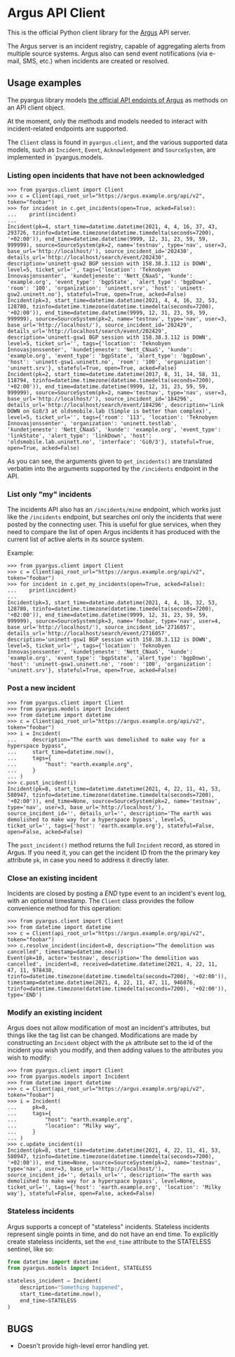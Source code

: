 # Argus API Client

This is the official Python client library for the 
[Argus](https://github.com/Uninett/Argus) API server.

The Argus server is an incident registry, capable of aggregating alerts from 
multiple source systems. Argus also can send event notifications (via e-mail,
SMS, etc.) when incidents are created or resolved.

## Usage examples

The pyargus library models [the official API endoints of
Argus](https://argus-server.readthedocs.io/en/latest/api.html) as methods on an
API client object.

At the moment, only the methods and models needed to interact with
incident-related endpoints are supported.

The `Client` class is found in `pyargus.client`, and the various supported data
models, such as `Incident`, `Event`, `Acknowledgement` and `SourceSystem`, are
implemented in `pyargus.models.

### Listing open incidents that have not been acknowledged

```pycon
>>> from pyargus.client import Client
>>> c = Client(api_root_url="https://argus.example.org/api/v2", token="foobar")
>>> for incident in c.get_incidents(open=True, acked=False):
...    print(incident)
...
Incident(pk=4, start_time=datetime.datetime(2021, 4, 4, 16, 37, 43, 293726, tzinfo=datetime.timezone(datetime.timedelta(seconds=7200), '+02:00')), end_time=datetime.datetime(9999, 12, 31, 23, 59, 59, 999999), source=SourceSystem(pk=2, name='testnav', type='nav', user=3, base_url='http://localhost/'), source_incident_id='202430', details_url='http://localhost/search/event/202430', description='uninett-gsw2 BGP session with 158.38.3.112 is DOWN', level=5, ticket_url='', tags={'location': 'Teknobyen Innovasjonssenter', 'kundetjeneste': 'Nett_CNaaS', 'kunde': 'example.org', 'event_type': 'bgpState', 'alert_type': 'bgpDown', 'room': '100', 'organization': 'uninett.srv', 'host': 'uninett-gsw2.uninett.no'}, stateful=True, open=True, acked=False)
Incident(pk=3, start_time=datetime.datetime(2021, 4, 4, 16, 32, 53, 128780, tzinfo=datetime.timezone(datetime.timedelta(seconds=7200), '+02:00')), end_time=datetime.datetime(9999, 12, 31, 23, 59, 59, 999999), source=SourceSystem(pk=2, name='testnav', type='nav', user=3, base_url='http://localhost/'), source_incident_id='202429', details_url='http://localhost/search/event/202429', description='uninett-gsw1 BGP session with 158.38.3.112 is DOWN', level=5, ticket_url='', tags={'location': 'Teknobyen Innovasjonssenter', 'kundetjeneste': 'Nett_CNaaS', 'kunde': 'example.org', 'event_type': 'bgpState', 'alert_type': 'bgpDown', 'host': 'uninett-gsw1.uninett.no', 'room': '100', 'organization': 'uninett.srv'}, stateful=True, open=True, acked=False)
Incident(pk=2, start_time=datetime.datetime(2017, 8, 31, 14, 58, 31, 118794, tzinfo=datetime.timezone(datetime.timedelta(seconds=7200), '+02:00')), end_time=datetime.datetime(9999, 12, 31, 23, 59, 59, 999999), source=SourceSystem(pk=2, name='testnav', type='nav', user=3, base_url='http://localhost/'), source_incident_id='184296', details_url='http://localhost/search/event/184296', description='Link DOWN on Gi0/3 at oldsmobile.lab (Simple is better than complex)', level=5, ticket_url='', tags={'room': '113', 'location': 'Teknobyen Innovasjonssenter', 'organization': 'uninett.testlab', 'kundetjeneste': 'Nett_CNaaS', 'kunde': 'example.org', 'event_type': 'linkState', 'alert_type': 'linkDown', 'host': 'oldsmobile.lab.uninett.no', 'interface': 'Gi0/3'}, stateful=True, open=True, acked=False)
```

As you can see, the arguments given to `get_incidents()` are translated
verbatim into the arguments supported by the `/incidents` endpoint in the API.

### List only "my" incidents

The incidents API also has an `/incidents/mine` endpoint, which works just like
the `/incidents` endpoint, but searches onl only the incidents that were posted
by the connecting user. This is useful for glue services, when they need to
compare the list of open Argus incidents it has produced with the current list
of active alerts in its source system.

Example:

```pycon
>>> from pyargus.client import Client
>>> c = Client(api_root_url="https://argus.example.org/api/v2", token="foobar")
>>> for incident in c.get_my_incidents(open=True, acked=False):
...    print(incident)
...
Incident(pk=3, start_time=datetime.datetime(2021, 4, 4, 16, 32, 53, 128780, tzinfo=datetime.timezone(datetime.timedelta(seconds=7200), '+02:00')), end_time=datetime.datetime(9999, 12, 31, 23, 59, 59, 999999), source=SourceSystem(pk=3, name='foobar, type='nav', user=4, base_url='http://localhost/'), source_incident_id='2716057', details_url='http://localhost/search/event/2716057', description='uninett-gsw1 BGP session with 158.38.3.112 is DOWN', level=5, ticket_url='', tags={'location': 'Teknobyen Innovasjonssenter', 'kundetjeneste': 'Nett_CNaaS', 'kunde': 'example.org', 'event_type': 'bgpState', 'alert_type': 'bgpDown', 'host': 'uninett-gsw1.uninett.no', 'room': '100', 'organization': 'uninett.srv'}, stateful=True, open=True, acked=False)
```

### Post a new incident

```pycon
>>> from pyargus.client import Client
>>> from pyargus.models import Incident
>>> from datetime import datetime
>>> c = Client(api_root_url="https://argus.example.org/api/v2", token="foobar")
>>> i = Incident(
...     description="The earth was demolished to make way for a hyperspace bypass", 
...     start_time=datetime.now(),
...     tags={
...         "host": "earth.example.org",
...     }
... )
>>> c.post_incident(i)
Incident(pk=8, start_time=datetime.datetime(2021, 4, 22, 11, 41, 53, 580947, tzinfo=datetime.timezone(datetime.timedelta(seconds=7200), '+02:00')), end_time=None, source=SourceSystem(pk=2, name='testnav', type='nav', user=3, base_url='http://localhost/'), source_incident_id='', details_url='', description='The earth was demolished to make way for a hyperspace bypass', level=5, ticket_url='', tags={'host': 'earth.example.org'}, stateful=False, open=False, acked=False)
```

The `post_incident()` method returns the full `Incident` record, as stored in
Argus. If you need it, you can get the incident ID from the the primary key
attribute `pk`, in case you need to address it directly later.

### Close an existing incident

Incidents are closed by posting a *END* type event to an incident's event
log, with an optional timestamp. The `Client` class provides the follow
convenience method for this operation:

```pycon
>>> from pyargus.client import Client
>>> from datetime import datetime
>>> c = Client(api_root_url="https://argus.example.org/api/v2", token="foobar")
>>> c.resolve_incident(incident=8, description="The demolition was cancelled", timestamp=datetime.now())
Event(pk=10, actor='testnav', description='The demolition was cancelled', incident=8, received=datetime.datetime(2021, 4, 22, 11, 47, 11, 978438, tzinfo=datetime.timezone(datetime.timedelta(seconds=7200), '+02:00')), timestamp=datetime.datetime(2021, 4, 22, 11, 47, 11, 946076, tzinfo=datetime.timezone(datetime.timedelta(seconds=7200), '+02:00')), type='END')
```

### Modify an existing incident

Argus does not allow modification of most an incident's attributes, but things
like the tag list can be changed. Modifications are made by constructing an
`Incident` object with the `pk` attribute set to the id of the incident you
wish you modify, and then adding values to the attributes you wish to modify:

```pycon
>>> from pyargus.client import Client
>>> from pyargus.models import Incident
>>> from datetime import datetime
>>> c = Client(api_root_url="https://argus.example.org/api/v2", token="foobar")
>>> i = Incident(
...     pk=8,
...     tags={
...         "host": "earth.example.org",
...         "location": "Milky way",
...     }
... )
>>> c.update_incident(i)
Incident(pk=8, start_time=datetime.datetime(2021, 4, 22, 11, 41, 53, 580947, tzinfo=datetime.timezone(datetime.timedelta(seconds=7200), '+02:00')), end_time=None, source=SourceSystem(pk=2, name='testnav', type='nav', user=3, base_url='http://localhost/'), source_incident_id='', details_url='', description='The earth was demolished to make way for a hyperspace bypass', level=None, ticket_url='', tags={'host': 'earth.example.org', 'location': 'Milky way'}, stateful=False, open=False, acked=False)

```

### Stateless incidents

Argus supports a concept of "stateless" incidents. Stateless incidents
represent single points in time, and do not have an end time. To explicitly
create stateless incidents, set the `end_time` attribute to the STATELESS
sentinel, like so:

```python
from datetime import datetime
from pyargus.models import Incident, STATELESS

stateless_incident = Incident(
    description="Something happened",
    start_time=datetime.now(),
    end_time=STATELESS
)
```

## BUGS

* Doesn't provide high-level error handling yet.
